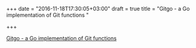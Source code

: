 +++
date = "2016-11-18T17:30:05+03:00"
draft = true
title = "Gitgo - a Go implementation of Git functions "

+++

<p><a href="https://github.com/ChimeraCoder/gitgo">Gitgo - a Go implementation of Git functions </a></p>
